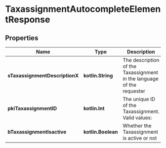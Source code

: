 
# TaxassignmentAutocompleteElementResponse

## Properties
Name | Type | Description | Notes
------------ | ------------- | ------------- | -------------
**sTaxassignmentDescriptionX** | **kotlin.String** | The description of the Taxassignment  in the language of the requester | 
**pkiTaxassignmentID** | **kotlin.Int** | The unique ID of the Taxassignment.  Valid values:  |Value|Description| |-|-| |1|No tax| |2|GST| |3|HST (ON)| |4|HST (NB)| |5|HST (NS)| |6|HST (NL)| |7|HST (PE)| |8|GST + QST (QC)| |9|GST + QST (QC) Non-Recoverable| |10|GST + PST (BC)| |11|GST + PST (SK)| |12|GST + RST (MB)| |13|GST + PST (BC) Non-Recoverable| |14|GST + PST (SK) Non-Recoverable| |15|GST + RST (MB) Non-Recoverable| | 
**bTaxassignmentIsactive** | **kotlin.Boolean** | Whether the Taxassignment is active or not | 



